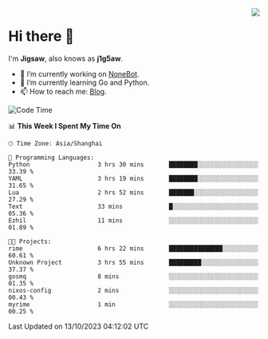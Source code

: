 <a href="#">
  <img align="right" src="https://github-readme-stats.vercel.app/api?username=j1g5awi&count_private=true&show_icons=true&title_color=80070B&text_color=B3B3B3&bg_color=212121&icon_color=80070B" />
</a>

# Hi there 👋

I'm **Jigsaw**, also knows as **j1g5aw**.

- 🔭 I’m currently working on [NoneBot](https://github.com/nonebot).
- 🌱 I’m currently learning Go and Python.
- 📫 How to reach me: [Blog](https://blog.maddestroyer.xyz/).

<!--START_SECTION:waka-->
![Code Time](http://img.shields.io/badge/Code%20Time-1%2C272%20hrs%201%20min-blue)

📊 **This Week I Spent My Time On** 

```text
🕑︎ Time Zone: Asia/Shanghai

💬 Programming Languages: 
Python                   3 hrs 30 mins       ████████░░░░░░░░░░░░░░░░░   33.39 % 
YAML                     3 hrs 19 mins       ████████░░░░░░░░░░░░░░░░░   31.65 % 
Lua                      2 hrs 52 mins       ███████░░░░░░░░░░░░░░░░░░   27.29 % 
Text                     33 mins             █░░░░░░░░░░░░░░░░░░░░░░░░   05.36 % 
Ezhil                    11 mins             ░░░░░░░░░░░░░░░░░░░░░░░░░   01.89 % 

🐱‍💻 Projects: 
rime                     6 hrs 22 mins       ███████████████░░░░░░░░░░   60.61 % 
Unknown Project          3 hrs 55 mins       █████████░░░░░░░░░░░░░░░░   37.37 % 
gosmq                    8 mins              ░░░░░░░░░░░░░░░░░░░░░░░░░   01.35 % 
nixos-config             2 mins              ░░░░░░░░░░░░░░░░░░░░░░░░░   00.43 % 
myrime                   1 min               ░░░░░░░░░░░░░░░░░░░░░░░░░   00.25 % 
```


 Last Updated on 13/10/2023 04:12:02 UTC
<!--END_SECTION:waka-->
